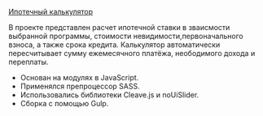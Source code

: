 [Ипотечный калькулятор](https://mortgage-calculator-rho.vercel.app)

В проекте представлен расчет ипотечной ставки в зваисмости выбранной программы, стоимости невидимости,первоначального взноса, а также срока кредита. Калькулятор автоматически пересчитывает сумму ежемесячного платёжа, неободимого дохода и переплаты.

- Основан на модулях в JavaScript.
- Применялся препроцессор SASS.
- Использовались библиотеки Cleave.js и noUiSlider.
- Сборка с помощью Gulp.
